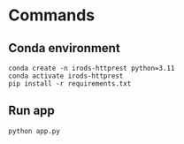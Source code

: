 # Commands

## Conda environment
```
conda create -n irods-httprest python=3.11
conda activate irods-httprest
pip install -r requirements.txt
```

## Run app
```
python app.py
```

